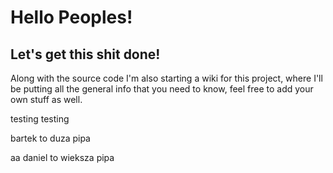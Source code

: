 # Hello Peoples!

## Let's get this shit done!

Along with the source code I'm also starting a wiki for this project, where I'll be putting all the general info that you need to know, feel free to add your own stuff as well.

testing testing


bartek to duza pipa

aa
daniel to wieksza pipa
